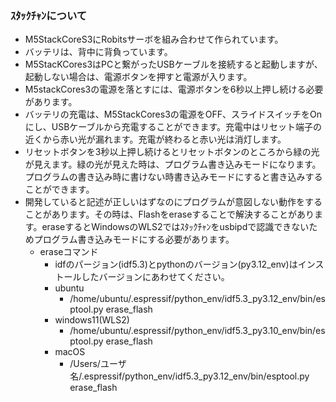 ### ｽﾀｯｸﾁｬﾝについて ###
- M5StackCoreS3にRobitsサーボを組み合わせて作られています。
- バッテリは、背中に背負っています。
- M5StacKCores3はPCと繋がったUSBケーブルを接続すると起動しますが、起動しない場合は、電源ボタンを押すと電源が入ります。
- M5stackCores3の電源を落とすには、電源ボタンを6秒以上押し続ける必要があります。
- バッテリの充電は、M5StackCores3の電源をOFF、スライドスイッチをOnにし、USBケーブルから充電することができます。充電中はリセット端子の近くから赤い光が漏れます。充電が終わると赤い光は消灯します。
- リセットボタンを3秒以上押し続けるとリセットボタンのところから緑の光が見えます。緑の光が見えた時は、プログラム書き込みモードになります。プログラムの書き込み時に書けない時書き込みモードにすると書き込みすることができます。
- 開発していると記述が正しいはずなのにプログラムが意図しない動作をすることがあります。その時は、Flashをeraseすることで解決することがあります。eraseするとWindowsのWLS2ではｽﾀｯｸﾁｬﾝをusbipdで認識できないためプログラム書き込みモードにする必要があります。
    - eraseコマンド
        - idfのパージョン(idf5.3)とpythonのバージョン(py3.12_env)はインストールしたバージョンにあわせてください。
        - ubuntu
            - /home/ubuntu/.espressif/python_env/idf5.3_py3.12_env/bin/esptool.py erase_flash
        - windows11(WLS2)
            - /home/ubuntu/.espressif/python_env/idf5.3_py3.10_env/bin/esptool.py erase_flash
        - macOS
            - /Users/ユーザ名/.espressif/python_env/idf5.3_py3.12_env/bin/esptool.py erase_flash 
